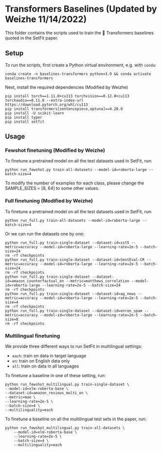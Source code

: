 # Transformers Baselines (Updated by Weizhe 11/14/2022)

This folder contains the scripts used to train the 🤗 Transformers baselines quoted in the SetFit paper.

## Setup

To run the scripts, first create a Python virtual environment, e.g. with `conda`:

```
conda create -n baselines-transformers python=3.9 && conda activate baselines-transformers
```

Next, install the required dependencies (Modified by Weizhe)

```
pip install torch==1.11.0+cu113 torchvision==0.12.0+cu113 torchaudio==0.11.0 --extra-index-url https://download.pytorch.org/whl/cu113
pip install transformers[sentencepiece,optuna]==4.20.0
pip install -U scikit-learn
pip install typer
pip install setfit
```

## Usage

### Fewshot finetuning (Modified by Weizhe)

To finetune a pretrained model on all the test datasets used in SetFit, run:

```
python run_fewshot.py train-all-datasets --model-id=roberta-large --batch-size=4
```

To modify the number of examples for each class, please change the SAMPLE_SIZES = [8, 64] to some other values.

### Full finetuning (Modified by Weizhe)

To finetune a pretrained model on all the test datasets used in SetFit, run:

```
python run_full.py train-all-datasets --model-id=roberta-large --batch-size=4
```

Or we can run the datasets one by one:

```
python run_full.py train-single-dataset --dataset-id=sst5 --metric=accuracy --model-id=roberta-large --learning-rate=2e-5 --batch-size=24
rm -rf checkpoints
python run_full.py train-single-dataset --dataset-id=SentEval-CR --metric=accuracy --model-id=roberta-large --learning-rate=2e-5 --batch-size=24
rm -rf checkpoints
python run_full.py train-single-dataset --dataset-id=amazon_counterfactual_en --metric=matthews_correlation --model-id=roberta-large --learning-rate=2e-5 --batch-size=24
rm -rf checkpoints
python run_full.py train-single-dataset --dataset-id=ag_news --metric=accuracy --model-id=roberta-large --learning-rate=2e-5 --batch-size=4
rm -rf checkpoints
python run_full.py train-single-dataset --dataset-id=enron_spam --metric=accuracy --model-id=roberta-large --learning-rate=2e-5 --batch-size=8
rm -rf checkpoints
```

### Multilingual finetuning

We provide three different ways to run SetFit in multilingual settings:

* `each`: train on data in target language
* `en`: train on English data only
* `all`: train on data in all languages

To finetune a baseline in one of these setting, run:

```
python run_fewshot_multilingual.py train-single-dataset \
--model-id=xlm-roberta-base \
--dataset-id=amazon_reviews_multi_en \
--metric=mae \
--learning-rate=2e-5 \
--batch-size=4 \
--multilinguality=each
```

To finetune a baseline on all the multilingual test sets in the paper, run:

```
python run_fewshot_multilingual.py train-all-datasets \
    --model-id=xlm-roberta-base \
    --learning-rate=2e-5 \
    --batch-size=4 \
    --multilinguality=each
```
